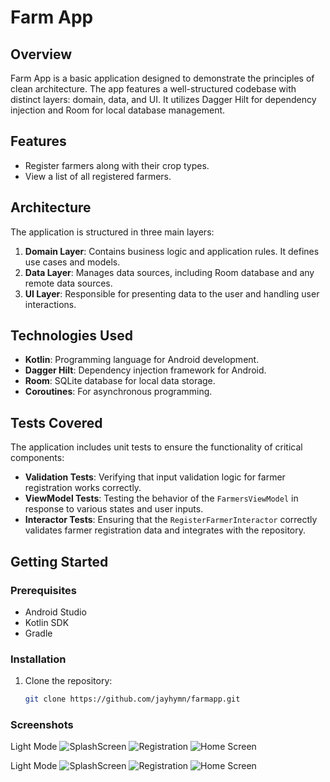 # Farm App

## Overview

Farm App is a basic application designed to demonstrate the principles of clean architecture. The app features a well-structured codebase with distinct layers: domain, data, and UI. It utilizes Dagger Hilt for dependency injection and Room for local database management.

## Features

- Register farmers along with their crop types.
- View a list of all registered farmers.

## Architecture

The application is structured in three main layers:

1. **Domain Layer**: Contains business logic and application rules. It defines use cases and models.
2. **Data Layer**: Manages data sources, including Room database and any remote data sources.
3. **UI Layer**: Responsible for presenting data to the user and handling user interactions.

## Technologies Used

- **Kotlin**: Programming language for Android development.
- **Dagger Hilt**: Dependency injection framework for Android.
- **Room**: SQLite database for local data storage.
- **Coroutines**: For asynchronous programming.

## Tests Covered

The application includes unit tests to ensure the functionality of critical components:

- **Validation Tests**: Verifying that input validation logic for farmer registration works correctly.
- **ViewModel Tests**: Testing the behavior of the `FarmersViewModel` in response to various states and user inputs.
- **Interactor Tests**: Ensuring that the `RegisterFarmerInteractor` correctly validates farmer registration data and integrates with the repository.

## Getting Started

### Prerequisites

- Android Studio
- Kotlin SDK
- Gradle

### Installation

1. Clone the repository:
   ```bash
   git clone https://github.com/jayhymn/farmapp.git


### Screenshots
Light Mode
![SplashScreen](screenshots/SplashScreen.png)
![Registration](screenshots/RegistrationScreen.png)
![Home Screen](screenshots/HomeScreen.png)

Light Mode
![SplashScreen](screenshots/SplashScreenDark.png)
![Registration](screenshots/RegistrationScreenDark.png)
![Home Screen](screenshots/HomeScreenDark.png)
```
